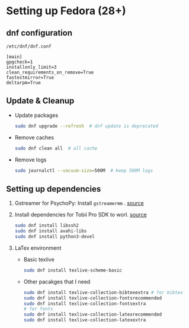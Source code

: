 # Setting up Fedora (28+)

## dnf configuration
`/etc/dnf/dnf.conf`

```
[main]
gpgcheck=1
installonly_limit=3
clean_requirements_on_remove=True
fastestmirror=True
deltarpm=True
```

## Update & Cleanup

+ Update packages
    ```bash
    sudo dnf upgrade --refresh  # dnf update is deprecated
    ```
+ Remove caches
    ```bash
    sudo dnf clean all  # all cache
    ```

+ Remove logs
    ```bash
    sudo journalctl --vacuum-size=500M  # keep 500M logs
    ```

## Setting up dependencies

1. Gstreamer for PsychoPy: Install `gstreamermm` . [source](https://groups.google.com/forum/#!topic/wxPython-dev/ixWHYaLw62g)

2. Install dependencies for Tobii Pro SDK to worl. [source](https://www.tobiipro.com/learn-and-support/faqs/my-computer-cannot-connect-to-the-eye-tracker-using-linux-sdk/)
    ```bash
    sudo dnf install libssh2
    sudo dnf install avahi-libs
    sudo dnf install python3-devel
    ```

3. LaTex environment

   + Basic texlive
       ```bash
       sudo dnf install texlive-scheme-basic
       ```
   + Other pacakges that I need
       ```bash
       sudo dnf install texlive-collection-bibtexextra # for bibtex
       sudo dnf install texlive-collection-fontsrecommended
       sudo dnf install texlive-collection-fontsextra
       # for fonts
       sudo dnf install texlive-collection-latexrecommended
       sudo dnf install texlive-collection-latexextra
       ```
